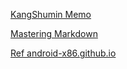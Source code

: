 [KangShumin Memo](https://kangshumin.github.io/bj/)

[Mastering Markdown](https://guides.github.com/features/mastering-markdown/)

[Ref android-x86.github.io](https://github.com/android-x86/android-x86.github.io)

